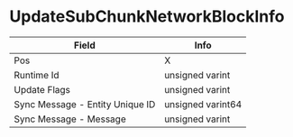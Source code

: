 # UpdateSubChunkNetworkBlockInfo

<table><thead><tr><th>Field</th><th>Info</th></tr></thead><tbody>
<tr><td>Pos</td><td>X</td></tr>
<tr><td>Runtime Id</td><td>unsigned varint</td></tr>
<tr><td>Update Flags</td><td>unsigned varint</td></tr>
<tr><td>Sync Message - Entity Unique ID</td><td>unsigned varint64</td></tr>
<tr><td>Sync Message - Message</td><td>unsigned varint</td></tr>
</tbody></table>